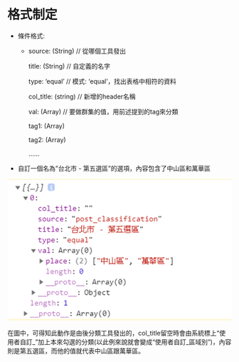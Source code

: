 # 格式制定

* 條件格式:
  * source:  \(String\)      // 從哪個工具發出

    title:  \(String\)            // 自定義的名字

    type:    ‘equal’           // 模式: ‘equal’，找出表格中相符的資料

    col\_title:    \(string\)   // 新增的header名稱

    val:   \(Array\)              // 要做群集的值，用前述提到的tag來分類

      tag1: \(Array\)

      tag2: \(Array\)

      ……
* 自訂一個名為”台北市 - 第五選區”的選項，內容包含了中山區和萬華區

![](../../.gitbook/assets/image%20%284%29.png)

在圖中，可得知此動作是由後分類工具發出的，col\_title留空時會由系統標上“使用者自訂\_”加上本來勾選的分類\(以此例來說就會變成“使用者自訂\_區域別”\)，內容則是第五選區，而他的值就代表中山區跟萬華區。

